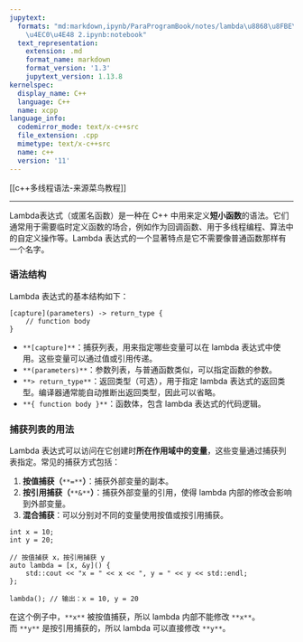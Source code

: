 ```yaml
---
jupytext:
  formats: "md:markdown,ipynb/ParaProgramBook/notes/lambda\u8868\u8FBE\u5F0F\u662F\
    \u4EC0\u4E48 2.ipynb:notebook"
  text_representation:
    extension: .md
    format_name: markdown
    format_version: '1.3'
    jupytext_version: 1.13.8
kernelspec:
  display_name: C++
  language: C++
  name: xcpp
language_info:
  codemirror_mode: text/x-c++src
  file_extension: .cpp
  mimetype: text/x-c++src
  name: c++
  version: '11'
---
```


[[c++多线程语法-来源菜鸟教程]]

---

Lambda表达式（或匿名函数）是一种在 C++ 中用来定义**短小函数**的语法。它们通常用于需要临时定义函数的场合，例如作为回调函数、用于多线程编程、算法中的自定义操作等。Lambda 表达式的一个显著特点是它不需要像普通函数那样有一个名字。

### **语法结构**

Lambda 表达式的基本结构如下：

```
[capture](parameters) -> return_type {
    // function body
}
```

- `**[capture]**`：捕获列表，用来指定哪些变量可以在 lambda 表达式中使用。这些变量可以通过值或引用传递。
- `**(parameters)**`：参数列表，与普通函数类似，可以指定函数的参数。
- `**> return_type**`：返回类型（可选），用于指定 lambda 表达式的返回类型。编译器通常能自动推断出返回类型，因此可以省略。
- `**{ function body }**`：函数体，包含 lambda 表达式的代码逻辑。

### **捕获列表的用法**

Lambda 表达式可以访问在它创建时**所在作用域中的变量**，这些变量通过捕获列表指定。常见的捕获方式包括：

1. **按值捕获（**`**=**`**）**：捕获外部变量的副本。
2. **按引用捕获（**`**&**`**）**：捕获外部变量的引用，使得 lambda 内部的修改会影响到外部变量。
3. **混合捕获**：可以分别对不同的变量使用按值或按引用捕获。

```
int x = 10;
int y = 20;

// 按值捕获 x，按引用捕获 y
auto lambda = [x, &y]() {
    std::cout << "x = " << x << ", y = " << y << std::endl;
};

lambda(); // 输出：x = 10, y = 20
```

在这个例子中，`**x**` 被按值捕获，所以 lambda 内部不能修改 `**x**`。而 `**y**` 是按引用捕获的，所以 lambda 可以直接修改 `**y**`。
